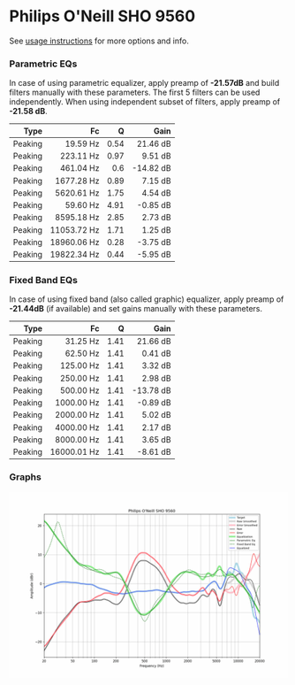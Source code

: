 # Philips O'Neill SHO 9560
See [usage instructions](https://github.com/jaakkopasanen/AutoEq#usage) for more options and info.

### Parametric EQs
In case of using parametric equalizer, apply preamp of **-21.57dB** and build filters manually
with these parameters. The first 5 filters can be used independently.
When using independent subset of filters, apply preamp of **-21.58 dB**.

| Type    | Fc          |    Q | Gain      |
|--------:|------------:|-----:|----------:|
| Peaking | 19.59 Hz    | 0.54 | 21.46 dB  |
| Peaking | 223.11 Hz   | 0.97 | 9.51 dB   |
| Peaking | 461.04 Hz   | 0.6  | -14.82 dB |
| Peaking | 1677.28 Hz  | 0.89 | 7.15 dB   |
| Peaking | 5620.61 Hz  | 1.75 | 4.54 dB   |
| Peaking | 59.60 Hz    | 4.91 | -0.85 dB  |
| Peaking | 8595.18 Hz  | 2.85 | 2.73 dB   |
| Peaking | 11053.72 Hz | 1.71 | 1.25 dB   |
| Peaking | 18960.06 Hz | 0.28 | -3.75 dB  |
| Peaking | 19822.34 Hz | 0.44 | -5.95 dB  |

### Fixed Band EQs
In case of using fixed band (also called graphic) equalizer, apply preamp of **-21.44dB**
(if available) and set gains manually with these parameters.

| Type    | Fc          |    Q | Gain      |
|--------:|------------:|-----:|----------:|
| Peaking | 31.25 Hz    | 1.41 | 21.66 dB  |
| Peaking | 62.50 Hz    | 1.41 | 0.41 dB   |
| Peaking | 125.00 Hz   | 1.41 | 3.32 dB   |
| Peaking | 250.00 Hz   | 1.41 | 2.98 dB   |
| Peaking | 500.00 Hz   | 1.41 | -13.78 dB |
| Peaking | 1000.00 Hz  | 1.41 | -0.89 dB  |
| Peaking | 2000.00 Hz  | 1.41 | 5.02 dB   |
| Peaking | 4000.00 Hz  | 1.41 | 2.17 dB   |
| Peaking | 8000.00 Hz  | 1.41 | 3.65 dB   |
| Peaking | 16000.01 Hz | 1.41 | -8.61 dB  |

### Graphs
![](./Philips%20O'Neill%20SHO%209560.png)